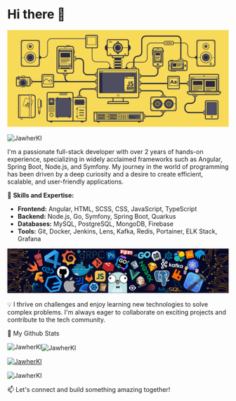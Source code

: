 # Hi there 👋
![Full Stack Developer](https://raw.githubusercontent.com/muhammadnurulahsan/muhammadnurulahsan/main/ahsan.gif)
<p align="left"> <img src="https://komarev.com/ghpvc/?username=JawherKl&label=Profile%20views&color=blueviolet&style=flat" alt="JawherKl" /> </p>

I'm a passionate full-stack developer with over 2 years of hands-on experience, specializing in widely acclaimed frameworks such as Angular, Spring Boot, Node.js, and Symfony. My journey in the world of programming has been driven by a deep curiosity and a desire to create efficient, scalable, and user-friendly applications.

🌟 **Skills and Expertise:**

- **Frontend:** Angular, HTML, SCSS, CSS, JavaScript, TypeScript
- **Backend:** Node.js, Go, Symfony, Spring Boot, Quarkus
- **Databases:** MySQL, PostgreSQL, MongoDB, Firebase
- **Tools:** Git, Docker, Jenkins, Lens, Kafka, Redis, Portainer, ELK Stack, Grafana

![devTools](devTools.png)

💡 I thrive on challenges and enjoy learning new technologies to solve complex problems. I'm always eager to collaborate on exciting projects and contribute to the tech community.

🔭 My Github Stats
<p><img align="left" src="https://github-readme-stats.vercel.app/api/top-langs?username=JawherKl&show_icons=true&locale=en&layout=compact" alt="JawherKl"/></p>
<p><img align="center" src="https://github-readme-stats.vercel.app/api?username=JawherKl&show_icons=true&locale=en" alt="JawherKl"/></p>
<p align="left"><a href="https://github.com/ryo-ma/github-profile-trophy"><img src="https://github-profile-trophy.vercel.app/?username=JawherKl" alt="JawherKl"/></a></p>
<p><img align="center" src="https://github-readme-streak-stats.herokuapp.com/?user=JawherKl" alt="JawherKl"/></p>

📫 Let's connect and build something amazing together!
